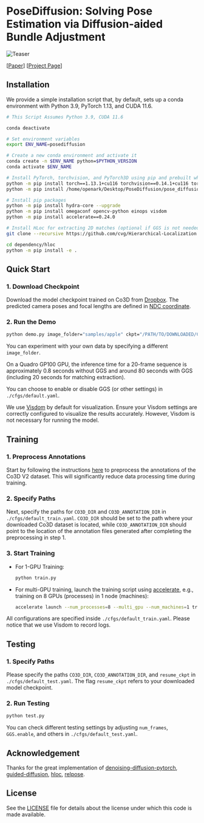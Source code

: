 # PoseDiffusion: Solving Pose Estimation via Diffusion-aided Bundle Adjustment

![Teaser](https://raw.githubusercontent.com/posediffusion/posediffusion.github.io/main/resources/teaser.gif)

<p dir="auto">[<a href="https://arxiv.org/pdf/2306.15667.pdf" rel="nofollow">Paper</a>]
[<a href="https://posediffusion.github.io/" rel="nofollow">Project Page</a>]</p>

## Installation
We provide a simple installation script that, by default, sets up a conda environment with Python 3.9, PyTorch 1.13, and CUDA 11.6.

```.bash
# This Script Assumes Python 3.9, CUDA 11.6

conda deactivate

# Set environment variables
export ENV_NAME=posediffusion

# Create a new conda environment and activate it
conda create -n $ENV_NAME python=$PYTHON_VERSION
conda activate $ENV_NAME

# Install PyTorch, torchvision, and PyTorch3D using pip and prebuilt wheel
python -m pip install torch==1.13.1+cu116 torchvision==0.14.1+cu116 torchaudio==0.13.1 --extra-index-url https://download.pytorch.org/whl/cu116
python -m pip install /home/openark/Desktop/PoseDiffusion/pose_diffusion/pytorch3d-0.7.2-cp39-cp39-linux_x86_64.whl

# Install pip packages
python -m pip install hydra-core --upgrade
python -m pip install omegaconf opencv-python einops visdom 
python -m pip install accelerate==0.24.0

# Install HLoc for extracting 2D matches (optional if GGS is not needed)
git clone --recursive https://github.com/cvg/Hierarchical-Localization.git dependency/hloc

cd dependency/hloc
python -m pip install -e .
```

## Quick Start

### 1. Download Checkpoint

Download the model checkpoint trained on Co3D from [Dropbox](https://www.dropbox.com/s/tqzrv9i0umdv17d/co3d_model_Apr16.pth?dl=0). The predicted camera poses and focal lengths are defined in [NDC coordinate](https://pytorch3d.org/docs/cameras).


### 2. Run the Demo

```.bash
python demo.py image_folder="samples/apple" ckpt="/PATH/TO/DOWNLOADED/CKPT"
```

You can experiment with your own data by specifying a different `image_folder`.


On a Quadro GP100 GPU, the inference time for a 20-frame sequence is approximately 0.8 seconds without GGS and around 80 seconds with GGS (including 20 seconds for matching extraction).

You can choose to enable or disable GGS (or other settings) in `./cfgs/default.yaml`.

We use [Visdom](https://github.com/fossasia/visdom) by default for visualization. Ensure your Visdom settings are correctly configured to visualize the results accurately. However, Visdom is not necessary for running the model.

## Training

### 1. Preprocess Annotations

Start by following the instructions [here](https://github.com/amyxlase/relpose-plus-plus#pre-processing-co3d) to preprocess the annotations of the Co3D V2 dataset. This will significantly reduce data processing time during training.

### 2. Specify Paths

Next, specify the paths for `CO3D_DIR` and `CO3D_ANNOTATION_DIR` in `./cfgs/default_train.yaml`. `CO3D_DIR` should be set to the path where your downloaded Co3D dataset is located, while `CO3D_ANNOTATION_DIR` should point to the location of the annotation files generated after completing the preprocessing in step 1.

### 3. Start Training

- For 1-GPU Training:
  ```bash
  python train.py
  ```

- For multi-GPU training, launch the training script using [accelerate](https://huggingface.co/docs/accelerate/basic_tutorials/launch), e.g., training on 8 GPUs (processes) in 1 node (machines):
  ```bash
  accelerate launch --num_processes=8 --multi_gpu --num_machines=1 train.py 
  ```
  
All configurations are specified inside `./cfgs/default_train.yaml`. Please notice that we use Visdom to record logs.

## Testing

### 1. Specify Paths

Please specify the paths `CO3D_DIR`, `CO3D_ANNOTATION_DIR`, and `resume_ckpt` in `./cfgs/default_test.yaml`. The flag `resume_ckpt` refers to your downloaded model checkpoint.

### 2. Run Testing

```bash
python test.py
```

You can check different testing settings by adjusting `num_frames`, `GGS.enable`, and others in `./cfgs/default_test.yaml`.


## Acknowledgement

Thanks for the great implementation of [denoising-diffusion-pytorch](https://github.com/lucidrains/denoising-diffusion-pytorch), [guided-diffusion](https://github.com/openai/guided-diffusion), [hloc](https://github.com/cvg/Hierarchical-Localization), [relpose](https://github.com/jasonyzhang/relpose).


## License
See the [LICENSE](./LICENSE) file for details about the license under which this code is made available.

